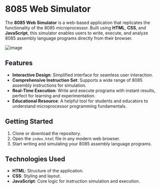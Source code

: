 # 8085 Web Simulator  

The **8085 Web Simulator** is a web-based application that replicates the functionality of the 8085 microprocessor. Built using **HTML**, **CSS**, and **JavaScript**, 
this simulator enables users to write, execute, and analyze 8085 assembly language programs directly from their browser.  

![image](https://github.com/user-attachments/assets/466e1363-9f06-4540-aee4-e142e80cab0c)

## Features  

- **Interactive Design**: Simplified interface for seamless user interaction.  
- **Comprehensive Instruction Set**: Supports a wide range of 8085 assembly instructions for simulation.  
- **Real-Time Execution**: Write and execute programs with instant results, perfect for learning and experimentation.  
- **Educational Resource**: A helpful tool for students and educators to understand microprocessor programming fundamentals.  

## Getting Started  

1. Clone or download the repository.  
2. Open the `index.html` file in any modern web browser.  
3. Start writing and simulating your 8085 assembly language programs.  

## Technologies Used  

- **HTML**: Structure of the application.  
- **CSS**: Styling and layout.  
- **JavaScript**: Core logic for instruction simulation and execution.  
